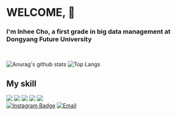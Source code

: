 
 
# WELCOME, :slightly_smiling_face:
 
<!--
**dayonein/dayonein** is a ✨ _special_ ✨ repository because its `README.md` (this file) appears on your GitHub profile.
!-->

<h3> I'm Inhee Cho, a first grade in big data management at Dongyang Future University</h3><br>


![Anurag's github stats](https://github-readme-stats.vercel.app/api?username=dayonein&show_icons=true&theme=dark)
![Top Langs](https://github-readme-stats.vercel.app/api/top-langs/?username=dayonein&layout=compact&theme=tokyonight)



<h2>My skill</h2>

<img src="https://img.shields.io/badge/Python-white?style=for-the-badge&logo=Python&logoColor=3776AB" /> <img src="https://img.shields.io/badge/JavaScript-white?style=for-the-badge&logo=javascript&logoColor=F7DF1E" /> <img src="https://img.shields.io/badge/GitHub-black?style=for-the-badge&logo=GitHub&logoColor=181717" /> <img src="https://img.shields.io/badge/RStudio-white?style=for-the-badge&logo=Rstudio&logoColor=75AADB" /> <img src="https://img.shields.io/badge/Adobe%20Photoshop-white?style=for-the-badge&logo=Adobe%20Photoshop&logoColor=31A8FF" /> 
<br>
[![Instagram Badge](https://img.shields.io/badge/Instagram-%23E4405F?style=for-the-badge&logo=instagram&logoColor=white)](https://www.instagram.com/?hl=ko](https://www.instagram.com/inhyi5420/?hl=ko))
[![Email](https://img.shields.io/badge/Email-inheecho%40dongyang.ac.kr-blue?style=for-the-badge)](mailto:inheecho@dongyang.ac.kr)











